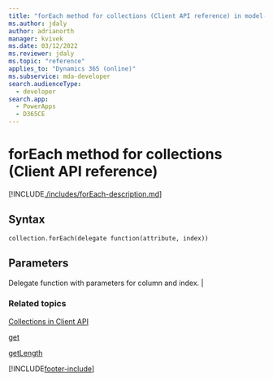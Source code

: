 ```yaml
---
title: "forEach method for collections (Client API reference) in model-driven apps| MicrosoftDocs"
ms.author: jdaly
author: adrianorth
manager: kvivek
ms.date: 03/12/2022
ms.reviewer: jdaly
ms.topic: "reference"
applies_to: "Dynamics 365 (online)"
ms.subservice: mda-developer
search.audienceType: 
  - developer
search.app: 
  - PowerApps
  - D365CE
---
```

# forEach method for collections (Client API reference)



[!INCLUDE[./includes/forEach-description.md](./includes/forEach-description.md)]


## Syntax

`collection.forEach(delegate function(attribute, index))`

## Parameters

Delegate function with parameters for column and index. |

### Related topics
[Collections in Client API](../collections.md)

[get](get.md)

[getLength](getLength.md)





[!INCLUDE[footer-include](../../../../../includes/footer-banner.md)]